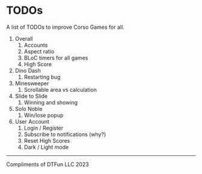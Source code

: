 # TODOs

A list of TODOs to improve Corso Games for all.

1. Overall
    1. Accounts
    2. Aspect ratio
    3. BLoC timers for all games
    4. High Score
2. Dino Dash
    1. Restarting bug
3. Minesweeper
    1. Scrollable area vs calculation
4. Slide to Slide
    1. Winning and showing
5. Solo Noble
    1. Win/lose popup
6. User Account
    1. Login / Register
    2. Subscribe to notifications (why?)
    3. Reset High Scores
    4. Dark / Light mode

---

Compliments of DTFun LLC 2023